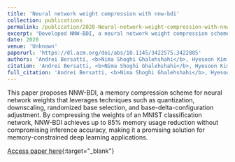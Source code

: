 ```yaml
---
title: 'Neural network weight compression with nnw-bdi'
collection: publications
permalink: /publication/2020-Neural-network-weight-compression-with-nnw-bdi
excerpt: 'Developed NNW-BDI, a neural network weight compression scheme that reduces memory usage by up to 85% without sacrificing inference accuracy on an MNIST classification task.'
date: 2020
venue: 'Unknown'
paperurl: 'https://dl.acm.org/doi/abs/10.1145/3422575.3422805'
authors: 'Andrei Bersatti, <b>Nima Shoghi Ghalehshahi</b>, Hyesoon Kim'
citation: 'Andrei Bersatti, <b>Nima Shoghi Ghalehshahi</b>, Hyesoon Kim, Proceedings of the International Symposium on Memory Systems, 335-340, 2020'
full_citation: 'Andrei Bersatti, <b>Nima Shoghi Ghalehshahi</b>, Hyesoon Kim, Proceedings of the International Symposium on Memory Systems, 335-340, 2020'
---
```


This paper proposes NNW-BDI, a memory compression scheme for neural network weights that leverages techniques such as quantization, downscaling, randomized base selection, and base-delta-configuration adjustment. By compressing the weights of an MNIST classification network, NNW-BDI achieves up to 85% memory usage reduction without compromising inference accuracy, making it a promising solution for memory-constrained deep learning applications.

[Access paper here](https://dl.acm.org/doi/abs/10.1145/3422575.3422805){:target="_blank"}

